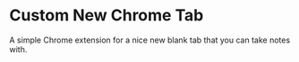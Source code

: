 # Custom New Chrome Tab

A simple Chrome extension for a nice new blank tab that you can take notes with.
